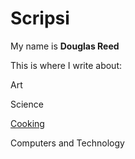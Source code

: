 # Scripsi

My name is __Douglas Reed__

This is where I write about:

Art

Science

[Cooking](cook/recipes/)

Computers and Technology
